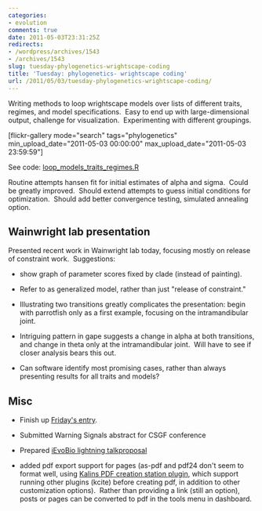 ```yaml
---
categories:
- evolution
comments: true
date: 2011-05-03T23:31:25Z
redirects:
- /wordpress/archives/1543
- /archives/1543
slug: tuesday-phylogenetics-wrightscape-coding
title: 'Tuesday: phylogenetics- wrightscape coding'
url: /2011/05/03/tuesday-phylogenetics-wrightscape-coding/
---
```


Writing methods to loop wrightscape models over lists of different traits, regimes, and model specifications.  Easy to end up with large-dimensional output, challenge for visualization.  Experimenting with different groupings.

[flickr-gallery mode="search" tags="phylogenetics" min_upload_date="2011-05-03 00:00:00" max_upload_date="2011-05-03 23:59:59"]

See code: [loop_models_traits_regimes.R](https://github.com/cboettig/wrightscape/blob/e8d421733d46adc1f936a19772ca3d9a3f98013c/demos/loop_models_traits_regimes.R)

Routine attempts hansen fit for initial estimates of alpha and sigma.  Could be greatly improved.  Should extend attempts to guess initial conditions for optimization.  Should add better convergence testing, simulated annealing option.


## Wainwright lab presentation


Presented recent work in Wainwright lab today, focusing mostly on release of constraint work.  Suggestions:



	
  * show graph of parameter scores fixed by clade (instead of painting).

	
  * Refer to as generalized model, rather than just "release of constraint."

	
  * Illustrating two transitions greatly complicates the presentation: begin with parrotfish only as a first example, focusing on the intramandibular joint.

	
  * Intriguing pattern in gape suggests a change in alpha at both transitions, and change in theta only at the intramandibular joint.  Will have to see if closer analysis bears this out.

	
  * Can software identify most promising cases, rather than always presenting results for all traits and models?




## Misc





	
  * Finish up [Friday's entry](http://www.carlboettiger.info/archives/1534).

	
  * Submitted Warning Signals abstract for CSGF conference

	
  * Prepared [iEvoBio lightning talk](http://ievobio.org/ocs/index.php/ievobio/2011/schedConf/cfp#lightning)[proposal](http://www.carlboettiger.info/archives/1549)

	
  * added pdf export support for pages (as-pdf and pdf24 don't seem to format well, using [Kalins PDF creation station plugin](http://wordpress.org/extend/plugins/kalins-pdf-creation-station/), which support running other plugins (kcite) before creating pdf, in addition to other customization options).  Rather than providing a link (still an option), posts or pages can be converted to pdf in the tools menu in dashboard.


